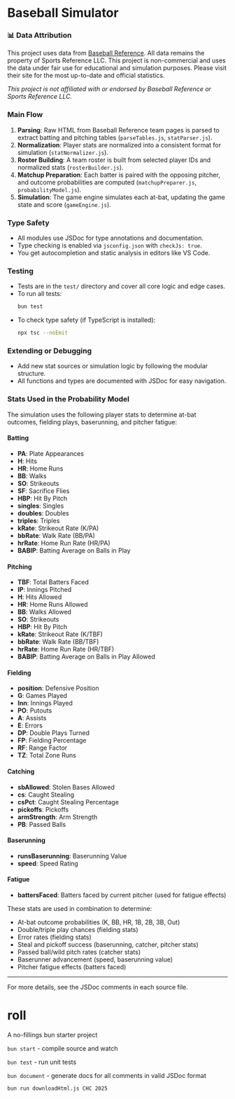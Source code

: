 # Baseball Simulator

### 📊 Data Attribution

This project uses data from [Baseball Reference](https://www.baseball-reference.com/). All data remains the property of Sports Reference LLC. This project is non-commercial and uses the data under fair use for educational and simulation purposes. Please visit their site for the most up-to-date and official statistics.

*This project is not affiliated with or endorsed by Baseball Reference or Sports Reference LLC.*


### Main Flow
1. **Parsing**: Raw HTML from Baseball Reference team pages is parsed to extract batting and pitching tables (`parseTables.js`, `statParser.js`).
2. **Normalization**: Player stats are normalized into a consistent format for simulation (`statNormalizer.js`).
3. **Roster Building**: A team roster is built from selected player IDs and normalized stats (`rosterBuilder.js`).
4. **Matchup Preparation**: Each batter is paired with the opposing pitcher, and outcome probabilities are computed (`matchupPreparer.js`, `probabilityModel.js`).
5. **Simulation**: The game engine simulates each at-bat, updating the game state and score (`gameEngine.js`).

### Type Safety
- All modules use JSDoc for type annotations and documentation.
- Type checking is enabled via `jsconfig.json` with `checkJs: true`.
- You get autocompletion and static analysis in editors like VS Code.

### Testing
- Tests are in the `test/` directory and cover all core logic and edge cases.
- To run all tests:
  ```sh
  bun test
  ```
- To check type safety (if TypeScript is installed):
  ```sh
  npx tsc --noEmit
  ```

### Extending or Debugging
- Add new stat sources or simulation logic by following the modular structure.
- All functions and types are documented with JSDoc for easy navigation.

### Stats Used in the Probability Model

The simulation uses the following player stats to determine at-bat outcomes, fielding plays, baserunning, and pitcher fatigue:

#### **Batting**
- **PA**: Plate Appearances
- **H**: Hits
- **HR**: Home Runs
- **BB**: Walks
- **SO**: Strikeouts
- **SF**: Sacrifice Flies
- **HBP**: Hit By Pitch
- **singles**: Singles
- **doubles**: Doubles
- **triples**: Triples
- **kRate**: Strikeout Rate (K/PA)
- **bbRate**: Walk Rate (BB/PA)
- **hrRate**: Home Run Rate (HR/PA)
- **BABIP**: Batting Average on Balls in Play

#### **Pitching**
- **TBF**: Total Batters Faced
- **IP**: Innings Pitched
- **H**: Hits Allowed
- **HR**: Home Runs Allowed
- **BB**: Walks Allowed
- **SO**: Strikeouts
- **HBP**: Hit By Pitch
- **kRate**: Strikeout Rate (K/TBF)
- **bbRate**: Walk Rate (BB/TBF)
- **hrRate**: Home Run Rate (HR/TBF)
- **BABIP**: Batting Average on Balls in Play Allowed

#### **Fielding**
- **position**: Defensive Position
- **G**: Games Played
- **Inn**: Innings Played
- **PO**: Putouts
- **A**: Assists
- **E**: Errors
- **DP**: Double Plays Turned
- **FP**: Fielding Percentage
- **RF**: Range Factor
- **TZ**: Total Zone Runs

#### **Catching**
- **sbAllowed**: Stolen Bases Allowed
- **cs**: Caught Stealing
- **csPct**: Caught Stealing Percentage
- **pickoffs**: Pickoffs
- **armStrength**: Arm Strength
- **PB**: Passed Balls

#### **Baserunning**
- **runsBaserunning**: Baserunning Value
- **speed**: Speed Rating

#### **Fatigue**
- **battersFaced**: Batters faced by current pitcher (used for fatigue effects)

These stats are used in combination to determine:
- At-bat outcome probabilities (K, BB, HR, 1B, 2B, 3B, Out)
- Double/triple play chances (fielding stats)
- Error rates (fielding stats)
- Steal and pickoff success (baserunning, catcher, pitcher stats)
- Passed ball/wild pitch rates (catcher stats)
- Baserunner advancement (speed, baserunning value)
- Pitcher fatigue effects (batters faced)

---
For more details, see the JSDoc comments in each source file.

# roll
A no-fillings bun starter project

`bun start` - compile source and watch

`bun test` - run unit tests

`bun document` - generate docs for all comments in valid JSDoc format

`bun run downloadHtml.js CHC 2025`